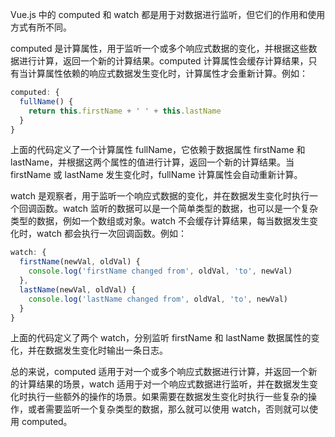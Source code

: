 Vue.js 中的 computed 和 watch 都是用于对数据进行监听，但它们的作用和使用方式有所不同。

computed 是计算属性，用于监听一个或多个响应式数据的变化，并根据这些数据进行计算，返回一个新的计算结果。computed 计算属性会缓存计算结果，只有当计算属性依赖的响应式数据发生变化时，计算属性才会重新计算。例如：

```js
computed: {
  fullName() {
    return this.firstName + ' ' + this.lastName
  }
}
```

上面的代码定义了一个计算属性 fullName，它依赖于数据属性 firstName 和 lastName，并根据这两个属性的值进行计算，返回一个新的计算结果。当 firstName 或 lastName 发生变化时，fullName 计算属性会自动重新计算。

watch 是观察者，用于监听一个响应式数据的变化，并在数据发生变化时执行一个回调函数。watch 监听的数据可以是一个简单类型的数据，也可以是一个复杂类型的数据，例如一个数组或对象。watch 不会缓存计算结果，每当数据发生变化时，watch 都会执行一次回调函数。例如：

```js
watch: {
  firstName(newVal, oldVal) {
    console.log('firstName changed from', oldVal, 'to', newVal)
  },
  lastName(newVal, oldVal) {
    console.log('lastName changed from', oldVal, 'to', newVal)
  }
}
```

上面的代码定义了两个 watch，分别监听 firstName 和 lastName 数据属性的变化，并在数据发生变化时输出一条日志。

总的来说，computed 适用于对一个或多个响应式数据进行计算，并返回一个新的计算结果的场景，watch 适用于对一个响应式数据进行监听，并在数据发生变化时执行一些额外的操作的场景。如果需要在数据发生变化时执行一些复杂的操作，或者需要监听一个复杂类型的数据，那么就可以使用 watch，否则就可以使用 computed。
